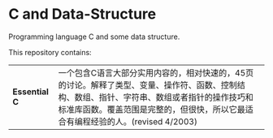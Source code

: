 # C and Data-Structure

Programming language C and some data structure.

This repository contains:

<table>
<tr>
    <td style="font-weight:bold">Essential C</td>
    <td>一个包含C语言大部分实用内容的，相对快速的，45页的讨论。解释了类型、变量、操作符、函数、控制结构、数组、指针、字符串、数组或者指针的操作技巧和标准库函数。覆盖范围是完整的，但很快，所以它最适合有编程经验的人。(revised 4/2003)</td>
</tr>
</table>